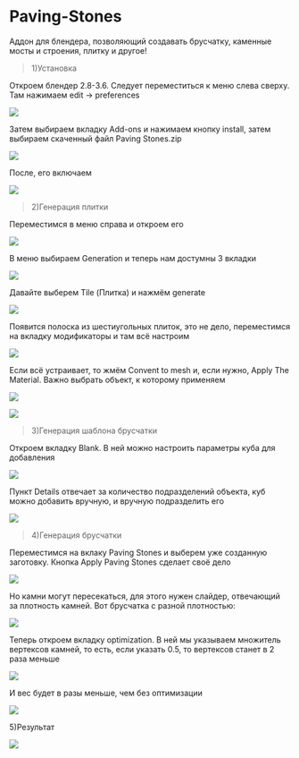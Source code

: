 # Paving-Stones


Аддон для блендера, позволяющий создавать брусчатку, каменные мосты и строения, плитку и другое!

> 1)Установка

Откроем блендер 2.8-3.6. Следует переместиться к меню слева сверху. Там нажимаем edit -> preferences

![](https://github.com/ChistiyAlexay/Paving-Stones/blob/main/Images/1.png?raw=true)

Затем выбираем вкладку Add-ons и нажимаем кнопку install, затем выбираем скаченный файл Paving Stones.zip

![](https://github.com/ChistiyAlexay/Paving-Stones/blob/main/Images/2.png?raw=true)

После, его включаем

![](https://github.com/ChistiyAlexay/Paving-Stones/blob/main/Images/3.png?raw=true)


> 2)Генерация плитки
 
Переместимся в меню справа и откроем его

![](https://github.com/ChistiyAlexay/Paving-Stones/blob/main/Images/4.png?raw=true)

В меню выбираем Generation и теперь нам достумны 3 вкладки

![](https://github.com/ChistiyAlexay/Paving-Stones/blob/main/Images/5.png?raw=true)

Давайте выберем Tile (Плитка) и нажмём generate

![](https://github.com/ChistiyAlexay/Paving-Stones/blob/main/Images/6.png?raw=true)

Появится полоска из шестиугольных плиток, это не дело, переместимся на вкладку модификаторы и там всё настроим

![](https://github.com/ChistiyAlexay/Paving-Stones/blob/main/Images/7.png?raw=true)

Если всё устраивает, то жмём Convent to mesh и, если нужно, Apply The Material. Важно выбрать объект, к которому применяем

![](https://github.com/ChistiyAlexay/Paving-Stones/blob/main/Images/8.png?raw=true)

![](https://github.com/ChistiyAlexay/Paving-Stones/blob/main/Images/52.png?raw=true)

> 3)Генерация шаблона брусчатки

Откроем вкладку Blank. В ней можно настроить параметры куба для добавления

![](https://github.com/ChistiyAlexay/Paving-Stones/blob/main/Images/10.png?raw=true)

Пункт Details отвечает за количество подразделений объекта, куб можно добавить вручную, и вручную подразделить его

![](https://github.com/ChistiyAlexay/Paving-Stones/blob/main/Images/12.png?raw=true)

> 4)Генерация брусчатки

Переместимся на вклаку Paving Stones и выберем уже созданную заготовку. Кнопка Apply Paving Stones сделает своё дело

![](https://github.com/ChistiyAlexay/Paving-Stones/blob/main/Images/13.png?raw=true)

Но камни могут пересекаться, для этого нужен слайдер, отвечающий за плотность камней. Вот брусчатка с разной плотностью:

![](https://github.com/ChistiyAlexay/Paving-Stones/blob/main/Images/17.png?raw=true)

Теперь откроем вкладку optimization. В ней мы указываем множитель вертексов камней, то есть, если указать 0.5, то вертексов станет в 2 раза меньше

![](https://github.com/ChistiyAlexay/Paving-Stones/blob/main/Images/19.png?raw=true)

И вес будет в разы меньше, чем без оптимизации

![](https://github.com/ChistiyAlexay/Paving-Stones/blob/main/Images/20.png?raw=true)

5)Результат

![](https://github.com/ChistiyAlexay/Paving-Stones/blob/main/Images/21.png?raw=true)
